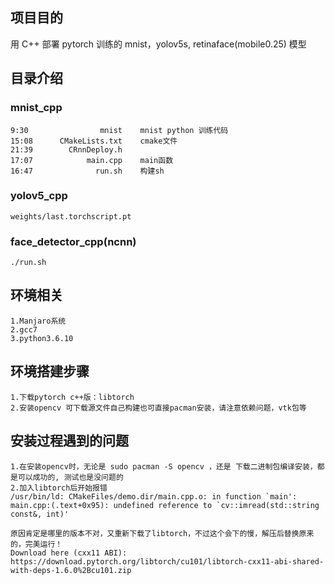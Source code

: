 ## 项目目的

用 C++ 部署 pytorch 训练的 mnist，yolov5s, retinaface(mobile0.25) 模型

## 目录介绍

### mnist_cpp
```
9:30                mnist    mnist python 训练代码
15:08      CMakeLists.txt    cmake文件
21:39        CRnnDeploy.h
17:07            main.cpp    main函数
16:47              run.sh    构建sh
```

### yolov5_cpp
```
weights/last.torchscript.pt
```

### face_detector_cpp(ncnn)
```
./run.sh
```

## 环境相关
```
1.Manjaro系统
2.gcc7
3.python3.6.10
```

## 环境搭建步骤

```
1.下载pytorch c++版：libtorch
2.安装opencv 可下载源文件自己构建也可直接pacman安装，请注意依赖问题，vtk包等
```

## 安装过程遇到的问题
```text
1.在安装opencv时，无论是 sudo pacman -S opencv ，还是 下载二进制包编译安装，都是可以成功的, 测试也是没问题的
2.加入libtorch后开始报错
/usr/bin/ld: CMakeFiles/demo.dir/main.cpp.o: in function `main':
main.cpp:(.text+0x95): undefined reference to `cv::imread(std::string const&, int)'

原因肯定是哪里的版本不对，又重新下载了libtorch，不过这个会下的慢，解压后替换原来的，完美运行！
Download here (cxx11 ABI):
https://download.pytorch.org/libtorch/cu101/libtorch-cxx11-abi-shared-with-deps-1.6.0%2Bcu101.zip
```

